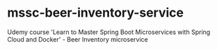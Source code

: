 # mssc-beer-inventory-service
Udemy course 'Learn to Master Spring Boot Microservices with Spring Cloud and Docker' - Beer Inventory microservice
